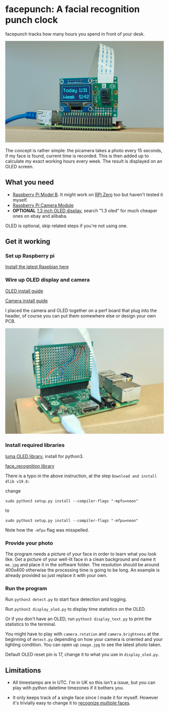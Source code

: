 # facepunch: A facial recognition punch clock

facepunch tracks how many hours you spend in front of your desk.

![Alt text](resources/front.jpg)

The concept is rather simple: the picamera takes a photo every 15 seconds, if my face is found, current time is recorded. This is then added up to calculate my exact working hours every week. The result is displayed on an OLED screen.

## What you need

* [Raspberry Pi Model B](https://www.raspberrypi.org/products/raspberry-pi-3-model-b/). It might work on [RPi Zero](https://www.raspberrypi.org/products/raspberry-pi-zero-w/) too but haven't tested it myself.
* [Raspberry Pi Camera Module](https://www.raspberrypi.org/products/camera-module-v2/)
* **OPTIONAL** [1.3 inch OLED display](https://www.adafruit.com/product/938), search "1.3 oled" for much cheaper ones on ebay and alibaba.

OLED is optional, skip related steps if you're not using one.

## Get it working

### Set up Raspberry pi

[Install the latest Raspbian here](https://www.raspberrypi.org/documentation/installation/installing-images/)

### Wire up OLED display and camera

[OLED install guide](https://learn.adafruit.com/ssd1306-oled-displays-with-raspberry-pi-and-beaglebone-black/wiring)

[Camera install guide](https://projects.raspberrypi.org/en/projects/getting-started-with-picamera)

I placed the camera and OLED together on a perf board that plug into the header, of course you can put them somewhere else or design your own PCB.

![Alt text](resources/back.jpg)

### Install required libraries

[luma OLED library](https://luma-oled.readthedocs.io/en/latest/install.html), install for python3.

[face_recognition library](https://gist.github.com/ageitgey/1ac8dbe8572f3f533df6269dab35df65)

There is a typo in the above instruction, at the step `Download and install dlib v19.6:`

change 

`sudo python3 setup.py install --compiler-flags "-mpfu=neon"` 

to

`sudo python3 setup.py install --compiler-flags "-mfpu=neon"`

Note how the `-mfpu` flag was misspelled.

### Provide your photo

The program needs a picture of your face in order to learn what you look like. Get a picture of your well-lit face in a clean background and name it `me.jpg` and place it in the software folder. The resolution should be around 400x400 otherwise the processing time is going to be long. An example is already provided so just replace it with your own.

### Run the program

Run `python3 detect.py` to start face detection and logging.

Run `python3 display_oled.py` to display time statistics on the OLED.

Or if you don't have an OLED, run `python3 display_text.py` to print the statistics to the terminal.

You might have to play with `camera.rotation` and `camera.brightness` at the beginning of `detect.py` depending on how your camera is oriented and your lighting condition. You can open up `image.jpg` to see the latest photo taken.

Default OLED reset pin is 17, change it to what you use in `display_oled.py`.

## Limitations

* All timestamps are in UTC. I'm in UK so this isn't a issue, but you can play with python datetime timezones if it bothers you.

* It only keeps track of a single face since I made it for myself. However it's trivially easy to change it to [recognize multiple faces](https://github.com/ageitgey/face_recognition/blob/master/examples/recognize_faces_in_pictures.py).
